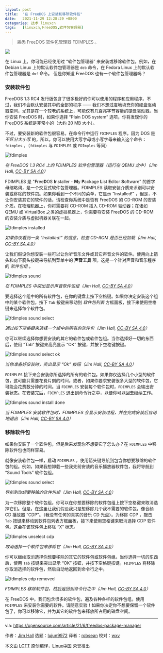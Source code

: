 ```yaml
---
layout: post
title:	"在 FreeDOS 上安装和移除软件包"
date:	2021-11-29 12:28:29 +0800 
categories:	技术 linuxcn 
tags:	[linuxcn,FreeDOS,软件包管理器]
---
```




> 
> 熟悉 FreeDOS 软件包管理器 FDIMPLES 。
> 
> 
> 


![](/Asserts/Images/album/202111/29/122823yhv0mg03v3mhr0cc.jpg)


在 Linux 上，你可能已经使用过 “软件包管理器” 来安装或移除软件包。例如，在 Debian Linux 上的默认软件包管理器是 `deb` 命令，在 Fedora Linux 上的默认软件包管理器是 `dnf` 命令。 但是你知道 FreeDOS 也有一个软件包管理器吗？


### 安装软件包


FreeDOS 1.3 RC4 发行版包含了很多极好的你可以使用的程序和应用程序。不过，我们不会默认安装其中的全部的程序 —— 我们不想过度地填充你的硬盘驱动器空间，尤其是在一个较老的系统上，可能仅有几百兆字节容量的硬盘驱动器。当你安装 FreeDOS 时，如果你选择 “Plain DOS system” 选项，你将发现你的 FreeDOS 系统是非常小的（大约 20 MB 大小）。


不过，要安装新的软件包很容易。在命令行中运行 `FDIMPLES` 程序。因为 DOS 是 *不区分大小写* 的，所以，你可以使用大写字母或小写字母来输入这个命令： `fdimples` 。（`fdimples` 与 `FDIMPLES` 或 `FDImples` 等同）


![fdimples](/Asserts/Images/album/202111/29/122831r9jpp49pxpccz1pe.png)


*在 FreeDOS 1.3 RC4 上的 FDIMPLES 软件包管理器（运行在 QEMU 之中）（Jim Hall, [CC-BY SA 4.0](https://creativecommons.org/licenses/by-sa/4.0/)）*


FDIMPLES 是 "**F**ree**D**OS **I**nstaller - **M**y **P**ackage **L**ist **E**ditor **S**oftware" 的首字母缩略词，是一个交互式软件包管理器。FDIMPLES 读取安装介质来识别可以安装或移除的软件包。如果你看到一个不同的菜单，它显示 “Installed!” ，但是，不让你安装其它的软件的话，请检查你系统中是否有 FreeDOS 的 CD-ROM 的安装介质。在物理机器上，你将需要将 CD-ROM 插入 CD-ROM 驱动器；在诸如 QEMU 或 VirtualBox 之类的虚拟机器上，你需要将安装 FreeDOS 的 CD-ROM 的安装介质与虚拟机器关联在一起。


![fdimples installed](/Asserts/Images/album/202111/29/122832zsm9z0r8a855i806.png)


*如果你仅看到一条 “Installed!” 的信息，检查 CD-ROM 是否已经加载（Jim Hall, [CC-BY SA 4.0](https://creativecommons.org/licenses/by-sa/4.0/)）*


让我们假设你想安装一些可以让你听音乐文件或其它声音文件的软件。使用向上箭头和向下箭头按键来导航到菜单中的 **声音工具** 项。这是一个针对声音和音乐程序的 *软件包组* 。


![fdimples sound](/Asserts/Images/album/202111/29/122832a0tto6k058o1582k.png)


*在 FDIMPLES 中突出显示声音软件包组（Jim Hall, [CC-BY SA 4.0](https://creativecommons.org/licenses/by-sa/4.0/)）*


要选择这个组中的所有软件包，在你的键盘上按下空格键。如果你决定安装这个组中的某个软件包，按下 `Tab` 按键来移动到 *软件包列表* 方框面板，接下来使用空格键来选择每个软件包。


![fdimples sound select](/Asserts/Images/album/202111/29/122832elapbes6e8g6lgos.png)


*通过按下空格键来选择一个组中的所有的软件包（Jim Hall, [CC-BY SA 4.0](https://creativecommons.org/licenses/by-sa/4.0/)）*


你可以继续选择你想要安装的其它的软件包或软件包组。当你选择好一切的东西后，使用 “Tab” 按键来高亮显示 “OK” 按键，并按下空格键按键。


![fdimples sound select ok](/Asserts/Images/album/202111/29/122833h2haav0lh7ie1irr.png)


*当你准备好安装时，突出显示 “Ok” 按钮（Jim Hall, [CC-BY SA 4.0](https://creativecommons.org/licenses/by-sa/4.0/)）*


`FDIMPLES` 接下来会安装你所选择的所有的软件包。如果你仅选择几个小型的软件包，这可能只需要花费片刻的时间，或者，如果你要求安装很多大型的软件包，它可能会花费数分钟的时间。当 `FDIMPLES` 安装每个软件包时，`FDIMPLES` 会输出安装状态。在安装完后，`FDIMPLES` 退出到命令行之中，以便你可以回去继续工作。


![fdimples sound install done](/Asserts/Images/album/202111/29/122833o7ss2mzejeeqblc5.png)


*当 FDIMPLES 安装软件包时，FDIMPLES 会显示安装过程，并在完成安装后自动地退出（Jim Hall, [CC-BY SA 4.0](https://creativecommons.org/licenses/by-sa/4.0/)）*


### 移除软件包


如果你安装了一个软件包，但是后来发现你不想要它了怎么办？在 `FDIMPLES` 中移除软件包也同样容易。


就像安装软件包一样，启动 `FDIMPLES` ，使用箭头键导航到包含你想要移除的软件包的组。例如，如果我想卸载一些我先前安装的音乐播放器软件包，我将导航到 “Sound Tools” 软件包组。


![fdimples sound select](/Asserts/Images/album/202111/29/122833qz6922ohv5so5935.png)


*导航到你想要移除的软件包组（Jim Hall, [CC-BY SA 4.0](https://creativecommons.org/licenses/by-sa/4.0/)）*


为一次移除整个软件包组，你可以在你想要移除的软件包组上按下空格键来取消选择它们。但是，在这里让我们假设我只是想移除几个我不需要的软件包，像音频 CD 播放器 “CDP”。（我没有任何的真实的音乐 CD 光盘）。为移除 CDP ，敲击 `Tab` 按键来移动到软件包列表方框面板，接下来使用空格键来取消选择 CDP 软件包。这会在该软件包上移除 “X” 标志。


![fdimples unselect cdp](/Asserts/Images/album/202111/29/122833nxjcmxvfbjzfwmm8.png)


*取消选择一个软件包来移除它（Jim Hall, [CC-BY SA 4.0](https://creativecommons.org/licenses/by-sa/4.0/)）*


你可以继续取消选择你想要移除的其它的软件包或软件包组。当你选择一切的东西后，使用 `Tab` 按键来突出显示 “OK” 按钮，并按下空格键按键。`FDIMPLES` 将移除你取消选择的软件包，然后自动地返回到命令行之中。


![fdimples cdp removed](/Asserts/Images/album/202111/29/122834dwwq364hqc2w4q3q.png)


*FDIMPLES 移除软件包，然后返回到命令行之中（Jim Hall, [CC-BY SA 4.0](https://creativecommons.org/licenses/by-sa/4.0/)）*


在 FreeDOS 中。我们包含很多的软件包，遍及各种各样的软件包组。使用 `FDIMPLES` 来安装你需要的软件。请随意实验！如果你决定你不想要保留一个软件包了，你可以移除它，并为其它的软件包来释放所占用的磁盘空间。




---


via: <https://opensource.com/article/21/6/freedos-package-manager>


作者：[Jim Hall](https://opensource.com/users/jim-hall) 选题：[lujun9972](https://github.com/lujun9972) 译者：[robsean](https://github.com/robsean) 校对：[wxy](https://github.com/wxy)


本文由 [LCTT](https://github.com/LCTT/TranslateProject) 原创编译，[Linux中国](https://linux.cn/) 荣誉推出
